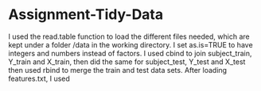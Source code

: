 Assignment-Tidy-Data
====================
I used the read.table function to load the different files needed, which are kept under a folder /data in the working directory. I set as.is=TRUE to have integers and numbers instead of factors.
I used cbind to join subject_train, Y_train and X_train, then did the same for subject_test, Y_test and X_test then used rbind to merge the train and test data sets.
After loading features.txt, I used

